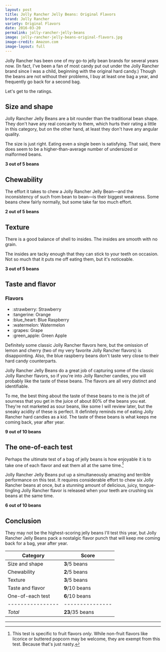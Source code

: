 ```yaml
---
layout: post
title: Jolly Rancher Jelly Beans: Original Flavors
brand: Jolly Rancher
variety: Original Flavors
date: 2016-03-20
permalink: jolly-rancher-jelly-beans
image: jolly-rancher-jelly-beans-original-flavors.jpg
image-credit: Amazon.com
image-layout: full
---
```


Jolly Rancher has been one of my go-to jelly bean brands for several years now.
(In fact, I've been a fan of most candy put out under the Jolly Rancher brand
since I was a child, beginning with the original hard candy.)
Though the beans are not without their problems, I buy at least one bag a year,
and frequently go back for a second bag.

Let's get to the ratings.


## Size and shape

Jolly Rancher Jelly Beans are a bit rounder than the traditional bean shape.
They don't have any real concavity to them,
which hurts their rating a little in this category,
but on the other hand, at least they don't have any angular quality.

The size is just right. Eating even a single been is satisfying.
That said, there does seem to be a higher-than-average number of
undersized or malformed beans.

**3 out of 5 beans**


## Chewability

The effort it takes to chew a Jolly Rancher Jelly Bean—and the inconsistency
of such from bean to bean—is their biggest weakness.
Some beans chew fairly normally, but some take far too much effort.

**2 out of 5 beans**


## Texture

There is a good balance of shell to insides.
The insides are smooth with no grain.

The insides are tacky enough that they can stick to your teeth on occasion.
Not so much that it puts me off eating them, but it's noticeable.

**3 out of 5 beans**


## Taste and flavor

<div class="inset">
    <h3>Flavors</h3>
    <ul class="emoji-list">
        <li>:strawberry: Strawberry</li>
        <li>:tangerine: Orange</li>
        <li>:blue_heart: Blue Raspberry</li>
        <li>:watermelon: Watermelon</li>
        <li>:grapes: Grape</li>
        <li>:green_apple: Green Apple</li>
    </ul>
    <p>
        Definitely some classic Jolly Rancher flavors here,
        but the omission of lemon and cherry
        (two of my very favorite Jolly Rancher flavors) is disappointing.
        Also, the blue raspberry beans don't taste very close
        to their hard candy counterparts.
    </p>
</div>

Jolly Rancher Jelly Beans do a great job of capturing some of the
classic Jolly Rancher flavors, so if you're into Jolly Rancher candies,
you will probably like the taste of these beans.
The flavors are all very distinct and identifiable.

To me, the best thing about the taste of these beans to me is the jolt of
sourness that you get in the juice of about 80% of the beans you eat.
They're not marketed as sour beans, like some I will review later,
but the sneaky acidity of these is perfect.
It definitely reminds me of eating Jolly Rancher hard candies as a kid.
The taste of these beans is what keeps me coming back, year after year.

**9 out of 10 beans**


## The one-of-each test

Perhaps the ultimate test of a bag of jelly beans is how enjoyable it is
to take one of each flavor and eat them all at the same time.[^1]

Jolly Rancher Jelly Beans put up a simultaneously
amazing and terrible performance on this test.
It requires considerable effort to chew six Jolly Rancher beans at once,
but a stunning amount of delicious, juicy, tongue-tingling Jolly Rancher flavor
is released when your teeth are crushing six beans at the same time.

**6 out of 10 beans**


## Conclusion

They may not be the highest-scoring jelly beans I'll test this year,
but Jolly Rancher Jelly Beans pack a nostalgic flavor punch
that will keep me coming back for a bag, year after year.

Category         | Score
---------------- | ---------------
Size and shape   | **3**/5 beans
Chewability      | **2**/5 beans
Texture          | **3**/5 beans
Taste and flavor | **9**/10 beans
One-of-each test | **6**/10 beans
---------------- | ---------------
_Total_          | **23**/35 beans


---

[^1]: This test is specific to fruit flavors _only_. While non-fruit flavors like licorice or buttered popcorn may be welcome, they are exempt from this test. Because that's just nasty.
